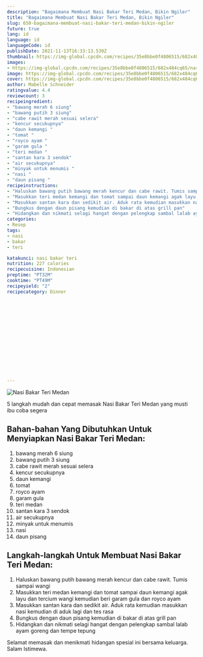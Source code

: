 ```yaml
---
description: "Bagaimana Membuat Nasi Bakar Teri Medan, Bikin Ngiler"
title: "Bagaimana Membuat Nasi Bakar Teri Medan, Bikin Ngiler"
slug: 650-bagaimana-membuat-nasi-bakar-teri-medan-bikin-ngiler
future: true
lang: id
language: id
languageCode: id
publishDate: 2021-11-13T16:33:13.539Z 
thumbnail: https://img-global.cpcdn.com/recipes/35e8bbe0f4806515/682x484cq65/nasi-bakar-teri-medan-foto-resep-utama.webp
images:
- https://img-global.cpcdn.com/recipes/35e8bbe0f4806515/682x484cq65/nasi-bakar-teri-medan-foto-resep-utama.webp
image: https://img-global.cpcdn.com/recipes/35e8bbe0f4806515/682x484cq65/nasi-bakar-teri-medan-foto-resep-utama.webp
cover: https://img-global.cpcdn.com/recipes/35e8bbe0f4806515/682x484cq65/nasi-bakar-teri-medan-foto-resep-utama.webp
author: Mabelle Schneider
ratingvalue: 4.4
reviewcount: 3
recipeingredient:
- "bawang merah 6 siung"
- "bawang putih 3 siung"
- "cabe rawit merah sesuai selera"
- "kencur secukupnya"
- "daun kemangi "
- "tomat "
- "royco ayam "
- "garam gula "
- "teri medan "
- "santan kara 3 sendok"
- "air secukupnya"
- "minyak untuk menumis "
- "nasi "
- "daun pisang "
recipeinstructions:
- "Haluskan bawang putih bawang merah kencur dan cabe rawit. Tumis sampai wangi"
- "Masukkan teri medan kemangi dan tomat sampai daun kemangi agak layu dan tercium wangi kemudian beri garam gula dan royco ayam"
- "Masukkan santan kara dan sedikit air. Aduk rata kemudian masukkan nasi kemudian di aduk lagi dan tes rasa"
- "Bungkus dengan daun pisang kemudian di bakar di atas grill pan"
- "Hidangkan dan nikmati selagi hangat dengan pelengkap sambal lalab ayam goreng dan tempe tepung"
categories:
- Resep
tags:
- nasi
- bakar
- teri

katakunci: nasi bakar teri 
nutrition: 227 calories
recipecuisine: Indonesian
preptime: "PT32M"
cooktime: "PT49M"
recipeyield: "2"
recipecategory: Dinner


     
    
    
    
    
    
    
    
    
    
    
      
    
---
```



![Nasi Bakar Teri Medan](https://img-global.cpcdn.com/recipes/35e8bbe0f4806515/682x484cq65/nasi-bakar-teri-medan-foto-resep-utama.webp)

5 langkah mudah dan cepat memasak  Nasi Bakar Teri Medan yang musti ibu coba segera

<!--inarticleads1-->

## Bahan-bahan Yang Dibutuhkan Untuk Menyiapkan Nasi Bakar Teri Medan:

1. bawang merah 6 siung
1. bawang putih 3 siung
1. cabe rawit merah sesuai selera
1. kencur secukupnya
1. daun kemangi 
1. tomat 
1. royco ayam 
1. garam gula 
1. teri medan 
1. santan kara 3 sendok
1. air secukupnya
1. minyak untuk menumis 
1. nasi 
1. daun pisang 



<!--inarticleads2-->

## Langkah-langkah Untuk Membuat Nasi Bakar Teri Medan:

1. Haluskan bawang putih bawang merah kencur dan cabe rawit. Tumis sampai wangi
1. Masukkan teri medan kemangi dan tomat sampai daun kemangi agak layu dan tercium wangi kemudian beri garam gula dan royco ayam
1. Masukkan santan kara dan sedikit air. Aduk rata kemudian masukkan nasi kemudian di aduk lagi dan tes rasa
1. Bungkus dengan daun pisang kemudian di bakar di atas grill pan
1. Hidangkan dan nikmati selagi hangat dengan pelengkap sambal lalab ayam goreng dan tempe tepung




Selamat memasak dan menikmati hidangan spesial ini bersama keluarga. Salam Istimewa.
